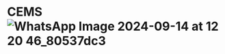 # CEMS![WhatsApp Image 2024-09-14 at 12 20 46_80537dc3](https://github.com/user-attachments/assets/62335f2e-adaf-40e2-9d54-e84f36a186c4)
